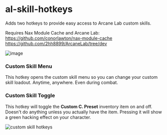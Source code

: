 # al-skill-hotkeys
Adds two hotkeys to provide easy access to Arcane Lab custom skills.

Requires Nax Module Cache and Arcane Lab:
https://github.com/conorlawton/nax-module-cache
https://github.com/2hh8899/ArcaneLab/tree/dev

![image](https://github.com/user-attachments/assets/90e50275-b613-418a-bcf9-f42cbc78e650)

### Custom Skill Menu
This hotkey opens the custom skill menu so you can change your custom skill loadout. Anytime, anywhere. Even during combat.

### Custom Skill Toggle
This hotkey will toggle the **Custom C. Preset** inventory item on and off. Doesn't do anything unless you actually have the item. Pressing it will show a green hacking effect on your character.

![custom skill hotkeys](https://github.com/user-attachments/assets/fc33e29b-b942-4a90-b244-62736f364cc5)
